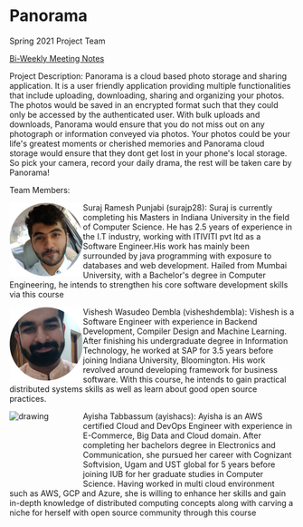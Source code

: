 # Panorama
Spring 2021 Project Team

[Bi-Weekly Meeting Notes](docs/meetings)

Project Description:
Panorama is a cloud based photo storage and sharing application. It is a user friendly application providing multiple functionalities that include uploading, downloading, sharing and organizing your photos. The photos would be saved in an encrypted format such that they could only be accessed by the authenticated user. With bulk uploads and downloads, Panorama would ensure that you do not miss out on any photograph or information conveyed via photos. Your photos could be your life's greatest moments or cherished memories and Panorama cloud storage would ensure that they dont get lost in your phone's local storage. So pick your camera, record your daily drama, the rest will be taken care by Panorama!

Team Members:

<img src="Photos/suraj.jpg" alt="drawing" width="130" ALIGN ="left"/> Suraj Ramesh Punjabi (surajp28):
    Suraj is currently completing his Masters in Indiana University in the field of Computer Science. He has 2.5 years of experience in the I.T industry, working with ITIVITI pvt ltd as a Software Engineer.His work has mainly been surrounded by java programming with exposure to databases and web development. Hailed from Mumbai University, with a Bachelor's degree in Computer Engineering, he intends to strengthen his core software development skills via this course


 <img src="Photos/vishesh.jpg" alt="drawing" width="130" ALIGN ="left"/> Vishesh Wasudeo Dembla (visheshdembla):
    Vishesh is a Software Engineer with experience in Backend Development, Compiler Design and Machine Learning. After finishing his undergraduate degree in Information Technology, he worked at SAP for 3.5 years before joining Indiana University, Bloomington. His work revolved around developing framework for business software. With this course, he intends to gain practical distributed systems skills as well as learn about good open source practices.
 
 <img src="Photos/ayyisha.png" alt="drawing" width="130" height= "130" ALIGN ="left"/>

Ayisha Tabbassum (ayishacs):
    Ayisha is an AWS certified Cloud and DevOps Engineer with experience in E-Commerce, Big Data and Cloud domain. After completing her bachelors degree in Electronics and Communication, she pursued her career with Cognizant Softvision, Ugam and UST global for 5 years before joining IUB for her graduate studies in Computer Science. Having worked in multi cloud environment such as AWS, GCP and Azure, she is willing to enhance her skills and gain in-depth knowledge of distributed computing concepts along with carving a niche for herself with open source community through this course


